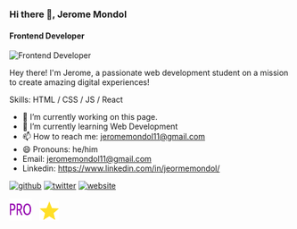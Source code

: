### Hi there 👋, Jerome Mondol
#### Frontend Developer
![Frontend Developer](https://pbs.twimg.com/profile_banners/1801979449816317952/1723820329/1080x360)

 Hey there! I'm Jerome, 
a passionate web development student on a mission to create amazing digital experiences! 

Skills:  HTML / CSS /  JS / React

- 🔭 I’m currently working on this page. 
- 🌱 I’m currently learning Web Development 
- 📫 How to reach me: jeromemondol11@gmail.com 
- 😄 Pronouns: he/him
- Email: jeromemondol11@gmail.com
- Linkedin: https://www.linkedin.com/in/jeormemondol/


[<img src='https://cdn.jsdelivr.net/npm/simple-icons@3.0.1/icons/github.svg' alt='github' height='40'>](https://github.com/Jerome-Mondol)  [<img src='https://cdn.jsdelivr.net/npm/simple-icons@3.0.1/icons/twitter.svg' alt='twitter' height='40'>](https://twitter.com/Jerome__22_)  [<img src='https://cdn.jsdelivr.net/npm/simple-icons@3.0.1/icons/icloud.svg' alt='website' height='40'>](https://with-jerome.netlify.app)  

<a href='https://github.com/pricing'><img src='https://raw.githubusercontent.com/acervenky/animated-github-badges/master/assets/pro.gif' width='40' height='40'></a> <a href='https://stars.github.com/'><img src='https://raw.githubusercontent.com/acervenky/animated-github-badges/master/assets/starbadge.gif' width='35' height='35'></a> 

